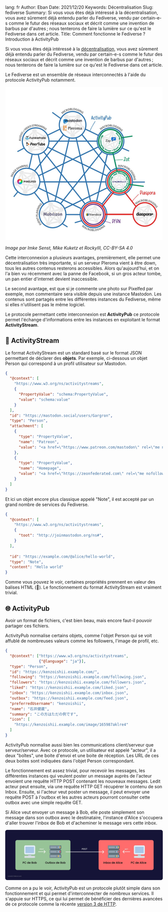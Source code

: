 lang: fr
Author: Eban
Date: 2021/12/20
Keywords: Décentralisation
Slug: fediverse
Summary: Si vous vous êtes déjà intéressé à la décentralisation, vous avez sûrement déjà entendu parler du Fediverse, vendu par certain-e-s comme le futur des réseaux sociaux et décrit comme une invention de barbus par d'autres ; nous tenterons de faire la lumière sur ce qu'est le Fediverse dans cet article.
Title: Comment fonctionne le Fediverse ? Introduction à ActivityPub

Si vous vous êtes déjà intéressé à la [décentralisation](https://ilearned.eu/decentralisation.html), vous avez sûrement déjà entendu parler du Fediverse, vendu par certain-e-s comme le futur des réseaux sociaux et décrit comme une invention de barbus par d'autres ; nous tenterons de faire la lumière sur ce qu'est le Fediverse dans cet article.

Le Fediverse est un ensemble de réseaux interconnectés à l'aide du protocole ActivityPub notamment.

![Il existe de nombreux services qui utilisent le Fediverse. Ils sont tous reliés entre eux par le protocole ActivityPub](/static/img/fediverse/overview.jpg)

*Image par Imke Senst, Mike Kuketz et RockyIII, CC-BY-SA 4.0*

Cette interconnexion a plusieurs avantages, premièrement, elle permet une décentralisation très importante, si un serveur Pleroma vient à être down, tous les autres contenus resterons accessibles. Alors qu'aujourd'hui, et on l'a bien vu récemment avec la panne de Facebook, si un gros acteur tombe, un pan entier d'internet devient inaccessible.

Le second avantage, est que si je commente une photo sur Pixelfed par exemple, mon commentaire sera visible depuis une instance Mastodon. Les contenus sont partagés entre les différentes instances du Fediverse, même si elles n'utilisent pas le même logiciel.

Le protocole permettant cette interconnexion est **ActivityPub** ce protocole permet l'échange d'informations entre les instances en exploitant le format **ActivityStream**.

## 📁 ActivityStream

Le format ActivityStream est un standard basé sur le format JSON permettant de déclarer des **objets**. Par exemple, ci-dessous un objet Person qui correspond à un profil utilisateur sur Mastodon.

```json
{
  "@context": [
    "https://www.w3.org/ns/activitystreams",
    {
      "PropertyValue": "schema:PropertyValue",
      "value": "schema:value"
    }
  ],
  "id": "https://mastodon.social/users/Gargron",
  "type": "Person",
  "attachment": [
    {
      "type": "PropertyValue",
      "name": "Patreon",
      "value": "<a href=\"https://www.patreon.com/mastodon\" rel=\"me nofollow noopener noreferrer\" target=\"_blank\"><span class=\"invisible\">https://www.</span><span class=\"\">patreon.com/mastodon</span><span class=\"invisible\"></span}"
    },
    {
      "type": "PropertyValue",
      "name": "Homepage",
      "value": "<a href=\"https://zeonfederated.com\" rel=\"me nofollow noopener noreferrer\" target=\"_blank\"><span class=\"invisible\">https://</span><span class=\"\">zeonfederated.com</span><span class=\"invisible\"></span}"
    }
  ]
}
```

Et ici un objet encore plus classique appelé "Note", il est accepté par un grand nombre de services du Fediverse.

```json
{
  "@context": [
    "https://www.w3.org/ns/activitystreams",
    {
      "toot": "http://joinmastodon.org/ns#",
    }
  ],

  "id": "https://example.com/@alice/hello-world",
  "type": "Note",
  "content": "Hello world"
}
```

Comme vous pouvez le voir, certaines propriétés prennent en valeur des balises HTML (🤮). Le fonctionnement du format ActivityStream est vraiment trivial. 

## 🌐 ActivityPub

Avoir un format de fichiers, c'est bien beau, mais encore faut-il pouvoir partager ces fichiers. 

ActivityPub normalise certains objets, comme l'objet Person qui se voit affublé de nombreuses valeurs comme les followers, l'image de profil, etc.

```json
{
  "@context": ["https://www.w3.org/ns/activitystreams",
               {"@language": "ja"}],
  "type": "Person",
  "id": "https://kenzoishii.example.com/",
  "following": "https://kenzoishii.example.com/following.json",
  "followers": "https://kenzoishii.example.com/followers.json",
  "liked": "https://kenzoishii.example.com/liked.json",
  "inbox": "https://kenzoishii.example.com/inbox.json",
  "outbox": "https://kenzoishii.example.com/feed.json",
  "preferredUsername": "kenzoishii",
  "name": "石井健蔵",
  "summary": "この方はただの例です",
  "icon": [
    "https://kenzoishii.example.com/image/165987aklre4"
  ]
}
```

ActivityPub normalise aussi bien les communications client/serveur que serveur/serveur. Avec ce protocole, un utilisateur est appelé "acteur", il a deux "boîtes", une boite d'envoi et une boite de réception. Les URL de ces deux boites sont indiquées dans l'objet Person correspondant.

Le fonctionnement est assez trivial, pour recevoir les messages, les différentes instances qui veulent poster un message auprès de l'acteur envoient une requête HTTP POST contenant les nouveaux messages. Ledit acteur peut ensuite, via une requête HTTP GET récupérer le contenu de son Inbox. Ensuite, si l'acteur veut poster un message, il peut envoyer une requête POST à l'outbox et les autres acteurs pourront consulter cette outbox avec une simple requête GET. 

Si Alice veut envoyer un message à Bob, elle poste simplement son message dans son outbox avec le destinataire, l'instance d'Alice s'occupera d'aller trouver l'inbox de Bob et d'acheminer le message vers cette inbox.

![Schéma détaillant les informations ci-dessus.](/static/img/fediverse/routing.webp)

Comme on a pu le voir, ActivityPub est un protocole plutôt simple dans son fonctionnement et qui permet d'interconnecter de nombreux services. Il s'appuie sur HTTPS, ce qui lui permet de bénéficier des dernières avancées de ce protocole comme la récente [version 3 de HTTP](https://ilearned.eu/http3.html).
